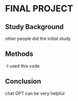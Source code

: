 # FINAL PROJECT
## Study Background
other people did the initial study

## Methods
-I used this code 

## Conclusion
chat GPT can be very helpful 

